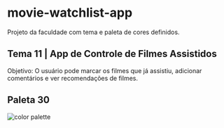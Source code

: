 # movie-watchlist-app
Projeto da faculdade com tema e paleta de cores definidos.

## Tema 11 | App de Controle de Filmes Assistidos
Objetivo: O usuário pode marcar os filmes que já assistiu, adicionar comentários e ver recomendações de filmes.

## Paleta 30
<img src="./assets/images/color-palette.jpg" alt="color palette"/>
